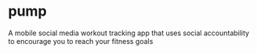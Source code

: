 # pump
A mobile social media workout tracking app that uses social accountability to encourage you to reach your fitness goals 
